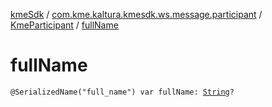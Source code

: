 [kmeSdk](../../index.md) / [com.kme.kaltura.kmesdk.ws.message.participant](../index.md) / [KmeParticipant](index.md) / [fullName](./full-name.md)

# fullName

`@SerializedName("full_name") var fullName: `[`String`](https://kotlinlang.org/api/latest/jvm/stdlib/kotlin/-string/index.html)`?`